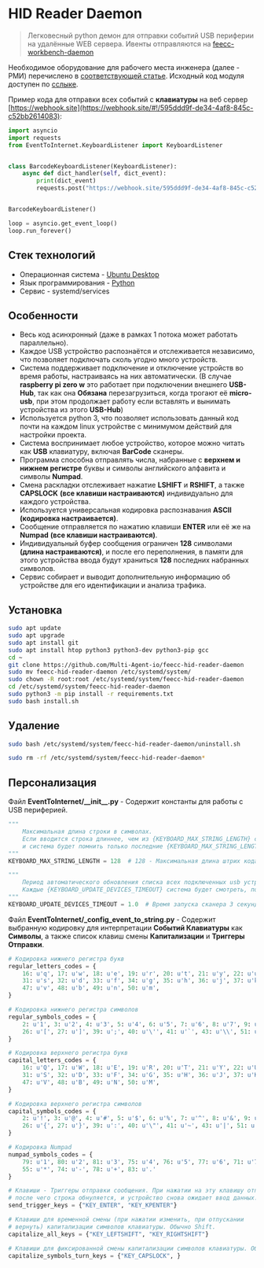 # HID Reader Daemon

> Легковесный python демон для отправки событий USB периферии на удалённые WEB сервера. Ивенты отправляются на 
> [feecc-workbench-daemon](./feecc-workbench-daemon.md)

Необходимое оборудование для рабочего места инженера (далее - РМИ) перечислено в [соответствующей статье](./workbench_and_components.md).
Исходный код модуля доступен по [сслыке](https://github.com/Multi-Agent-io/feecc-hid-reader-daemon).

Пример кода для отправки всех событий с **клавиатуры** на веб сервер [https://webhook.site](https://webhook.site/#!/595ddd9f-de34-4af8-845c-c52bb2614083):

```python
import asyncio
import requests
from EventToInternet.KeyboardListener import KeyboardListener


class BarcodeKeyboardListener(KeyboardListener):
    async def dict_handler(self, dict_event):
        print(dict_event)
        requests.post("https://webhook.site/595ddd9f-de34-4af8-845c-c52bb2614083", json=dict_event)


BarcodeKeyboardListener()

loop = asyncio.get_event_loop()
loop.run_forever()
```

## Стек технологий

- Операционная система - [Ubuntu Desktop](https://ubuntu.com/)
- Язык программирования - [Python](https://www.python.org/)
- Сервис - systemd/services

## Особенности

- Весь код асинхронный (даже в рамках 1 потока может работать параллельно).
- Каждое USB устройство распознаётся и отслеживается независимо, что позволяет подключать сколь угодно много устройств.
- Система поддерживает подключение и отключение устройств во время работы, настраиваясь на них автоматически. (В случае **raspberry pi zero w** это работает при подключении внешнего **USB-Hub**, так как она **Обязана** перезагрузиться, когда трогают её **micro-usb**, при этом продолжает работу если вставлять и вынимать устройства из этого **USB-Hub**)
- Используется python 3, что позволяет использовать данный код почти на каждом linux устройстве с минимумом действий для настройки проекта. 
- Система воспринимает любое устройство, которое можно читать как **USB** клавиатуру, включая **BarCode** сканеры.
- Программа способна отправлять числа, набранные с **верхнем и нижнем регистре** буквы и символы английского алфавита и символы **Numpad**.
- Смена раскладки отслеживает нажатие **LSHIFT** и **RSHIFT**, а также **CAPSLOCK** **(все клавиши настраиваются)** индивидуально для каждого устройства.
- Используется универсальная кодировка распознавания  **ASCII** **(кодировка настраивается)**.
- Сообщение отправляется по нажатию клавиши **ENTER** или её же на **Numpad** **(все клавиши настраиваются)**.
- Индивидуальный буфер сообщения ограничен **128** символами **(длина настраиваются)**, и после его переполнения, в памяти для этого устройства ввода будут храниться **128** последних набранных символов.
- Сервис собирает и выводит дополнительную информацию об устройстве для его идентификации и анализа трафика.

## Установка

```bash
sudo apt update
sudo apt upgrade
sudo apt install git
sudo apt install htop python3 python3-dev python3-pip gcc
cd ~
git clone https://github.com/Multi-Agent-io/feecc-hid-reader-daemon
sudo mv feecc-hid-reader-daemon /etc/systemd/system/
sudo chown -R root:root /etc/systemd/system/feecc-hid-reader-daemon
cd /etc/systemd/system/feecc-hid-reader-daemon
sudo python3 -m pip install -r requirements.txt
sudo bash install.sh
```

## Удаление

```bash
sudo bash /etc/systemd/system/feecc-hid-reader-daemon/uninstall.sh

sudo rm -rf /etc/systemd/system/feecc-hid-reader-daemon*
```

## Персонализация

Файл **EventToInternet/\_\_init\_\_.py** - Содержит константы для работы с USB периферией.

```python
"""
    Максимальная длина строки в символах.
    Если вводится строка длиннее, чем из {KEYBOARD_MAX_STRING_LENGTH} символов, то старые символы строки сообщения сотрутся,
    и система будет помнить только последние {KEYBOARD_MAX_STRING_LENGTH} символов.
"""
KEYBOARD_MAX_STRING_LENGTH = 128  # 128 - Максимальная длина штрих кода согласно GS1-128

"""
    Период автоматического обновления списка всех подключенных usb устройств в секундах.
    Каждые {KEYBOARD_UPDATE_DEVICES_TIMEOUT} система будет смотреть, подключили ли новую клавиатуру или сканер через USB порт.
"""
KEYBOARD_UPDATE_DEVICES_TIMEOUT = 1.0  # Время запуска сканера 3 секунды, поэтому ждать ещё 1 секунду сверх этого приемлемо
```

Файл **EventToInternet/\_config\_event\_to\_string.py** - Содержит выбранную кодировку для интерпретации **Событий Клавиатуры** как **Символы**, а также список клавиш смены **Капитализации** и **Триггеры Отправки**.

```python
# Кодировка нижнего регистра букв
regular_letters_codes = {
    16: u'q', 17: u'w', 18: u'e', 19: u'r', 20: u't', 21: u'y', 22: u'u', 23: u'i', 24: u'o', 25: u'p', 30: u'a',
    31: u's', 32: u'd', 33: u'f', 34: u'g', 35: u'h', 36: u'j', 37: u'k', 38: u'l', 44: u'z', 45: u'x', 46: u'c',
    47: u'v', 48: u'b', 49: u'n', 50: u'm',
}

# Кодировка нижнего регистра символов
regular_symbols_codes = {
    2: u'1', 3: u'2', 4: u'3', 5: u'4', 6: u'5', 7: u'6', 8: u'7', 9: u'8', 10: u'9', 11: u'0', 12: u'-', 13: u'=',
    26: u'[', 27: u']', 39: u';', 40: u'\'', 41: u'`', 43: u'\\', 51: u',', 52: u'.', 53: u'/', 57: u' '
}

# Кодировка верхнего регистра букв
capital_letters_codes = {
    16: u'Q', 17: u'W', 18: u'E', 19: u'R', 20: u'T', 21: u'Y', 22: u'U', 23: u'I', 24: u'O', 25: u'P', 30: u'A',
    31: u'S', 32: u'D', 33: u'F', 34: u'G', 35: u'H', 36: u'J', 37: u'K', 38: u'L', 44: u'Z', 45: u'X', 46: u'C',
    47: u'V', 48: u'B', 49: u'N', 50: u'M',
}

# Кодировка верхнего регистра символов
capital_symbols_codes = {
    2: u'!', 3: u'@', 4: u'#', 5: u'$', 6: u'%', 7: u'^', 8: u'&', 9: u'*', 10: u'(', 11: u')', 12: u'_', 13: u'+',
    26: u'{', 27: u'}', 39: u':', 40: u'\"', 41: u'~', 43: u'|', 51: u'<', 52: u'>', 53: u'?', 57: u' ',
}

# Кодировка Numpad
numpad_symbols_codes = {
    79: u'1', 80: u'2', 81: u'3', 75: u'4', 76: u'5', 77: u'6', 71: u'7', 72: u'8', 73: u'9', 82: u'0', 98: u'/',
    55: u'*', 74: u'-', 78: u'+', 83: u'.'
}

# Клавиши - Триггеры отправки сообщения. При нажатии на эту клавишу отправляется текущая версия сообщения,
# после чего строка обнуляется, и устройство снова ожидает ввод данных.
send_trigger_keys = {"KEY_ENTER", "KEY_KPENTER"}

# Клавиши для временной смены (при нажатии изменить, при отпускании
# вернуть) капитализации символов клавиатуры. Обычно Shift.
capitalize_all_keys = {"KEY_LEFTSHIFT", "KEY_RIGHTSHIFT"}

# Клавиши для фиксированной смены капитализации символов клавиатуры. Обычно CapsLock.
capitalize_symbols_turn_keys = {"KEY_CAPSLOCK", }
```
